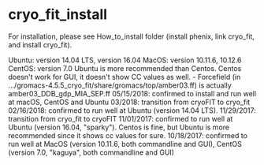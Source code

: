 # cryo_fit_install

For installation, please see How_to_install folder (install phenix, link cryo_fit, and install cryo_fit).

<OS with confirmed installation success>
Ubuntu: version 14.04 LTS, version 16.04
MacOS: version 10.11.6, 10.12.6
CentOS: version 7.0

<About Linux>
Ubuntu is more recommended than Centos.
Centos doesn't work for GUI, it doesn't show CC values as well.

<Forcefield>
- Forcefield (in .../gromacs-4.5.5_cryo_fit/share/gromacs/top/amber03.ff) is actually amber03_DDB_gdp_MIA_SEP.ff

<History>
05/15/2018: confirmed to install and run well at macOS, CentOS and Ubuntu
03/2018: transition from cryoFIT to cryo_fit
02/16/2018: confirmed to run well at Ubuntu (version 14.04 LTS).
11/29/2017: transition from cryo_fit to cryoFIT
11/01/2017: confirmed to run well at Ubuntu (version 16.04, "sparky"). Centos is fine, but Ubuntu is more recommended since it shows cc values for sure.
10/18/2017: confirmed to run well at MacOS (version 10.11.6, both commandline and GUI), CentOS (version 7.0, "kaguya", both commandline and GUI)
